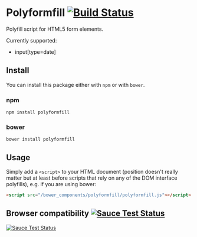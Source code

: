 Polyformfill [![Build Status](https://api.travis-ci.org/ceesgeene/polyformfill.svg?branch=develop)](https://travis-ci.org/ceesgeene/polyformfill)
==============

Polyfill script for HTML5 form elements.

Currently supported:

 * input[type=date]

Install
-------

You can install this package either with `npm` or with `bower`.

### npm

```shell
npm install polyformfill
```

### bower

```shell
bower install polyformfill
```

Usage
-----

Simply add a `<script>` to your HTML document (position doesn't really matter but at least before scripts that
rely on any of the DOM interface polyfills), e.g. if you are using bower:

```html
<script src="/bower_components/polyformfill/polyformfill.js"></script>
```

Browser compatibility [![Sauce Test Status](https://saucelabs.com/buildstatus/polyformfill)](https://saucelabs.com/u/polyformfill)
-----------------------

[![Sauce Test Status](https://saucelabs.com/browser-matrix/polyformfill.svg)](https://saucelabs.com/u/polyformfill)
